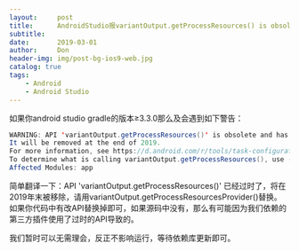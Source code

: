 ```yaml
---
layout:     post
title:      AndroidStudio报variantOutput.getProcessResources() is obsolete警告
subtitle:   
date:       2019-03-01
author:     Don
header-img: img/post-bg-ios9-web.jpg
catalog: true
tags:
    - Android
    - Android Studio
---
```

如果你android studio gradle的版本≥3.3.0那么及会遇到如下警告：  
```java
WARNING: API 'variantOutput.getProcessResources()' is obsolete and has been replaced with 'variantOutput.getProcessResourcesProvider()'.
It will be removed at the end of 2019.
For more information, see https://d.android.com/r/tools/task-configuration-avoidance.
To determine what is calling variantOutput.getProcessResources(), use -Pandroid.debug.obsoleteApi=true on the command line to display more information.
Affected Modules: app
```
简单翻译一下：API 'variantOutput.getProcessResources()' 已经过时了，将在2019年末被移除，请用variantOutput.getProcessResourcesProvider()替换。
如果你代码中有改API替换掉即可，如果源码中没有，那么有可能因为我们依赖的第三方插件使用了过时的API导致的。

我们暂时可以无需理会，反正不影响运行，等待依赖库更新即可。
